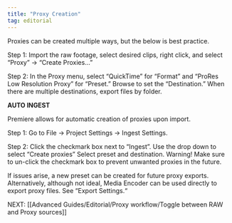 ```yaml
---
title: "Proxy Creation"
tag: editorial
---
```

Proxies can be created multiple ways, but the below is best practice.

Step 1: Import the raw footage, select desired clips, right click, and select “Proxy” → “Create Proxies...”

Step 2: In the Proxy menu, select “QuickTime” for “Format” and “ProRes Low Resolution Proxy” for “Preset.” Browse to set the “Destination.” When there are multiple destinations, export files by folder.

**AUTO INGEST**

Premiere allows for automatic creation of proxies upon import.

Step 1: Go to File → Project Settings → Ingest Settings.

Step 2: Click the checkmark box next to “Ingest”. Use the drop down to select “Create proxies” Select preset and destination. Warning! Make sure to un-click the checkmark box to prevent unwanted proxies in the future.

If issues arise, a new preset can be created for future proxy exports. Alternatively, although not ideal, Media Encoder can be used directly to export proxy files. See “Export Settings.“

NEXT: [[Advanced Guides/Editorial/Proxy workflow/Toggle between RAW and Proxy sources]]
